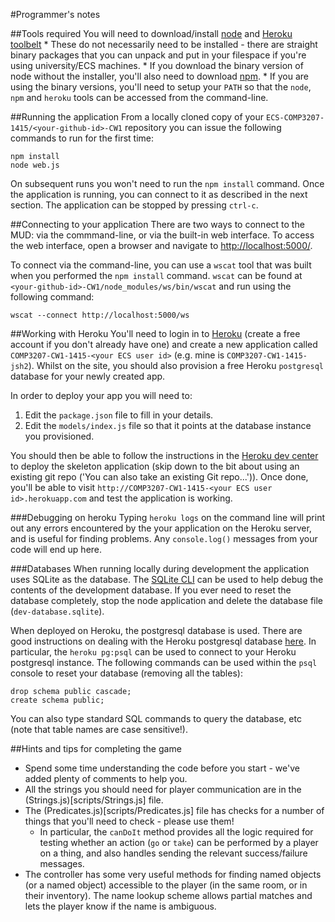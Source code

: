 #Programmer's notes

##Tools required
You will need to download/install [node](http://nodejs.org/download/) and [Heroku toolbelt](http://toolbelt.heroku.com/)
	* These do not necessarily need to be installed - there are straight binary packages that you can unpack and put in your filespace if you're using university/ECS machines.
	* If you download the binary version of node without the installer, you'll also need to download [npm](https://www.npmjs.org/doc/README.html).
	* If you are using the binary versions, you'll need to setup your `PATH` so that the `node`, `npm` and `heroku` tools can be accessed from the command-line.

##Running the application
From a locally cloned copy of your `ECS-COMP3207-1415/<your-github-id>-CW1` repository you can issue the following commands to run for the first time:

	npm install
	node web.js

On subsequent runs you won't need to run the `npm install` command. Once the application is running, you can connect to it as described in the next section. The application can be stopped by pressing `ctrl-c`.

##Connecting to your application
There are two ways to connect to the MUD: via the commmand-line, or via the built-in web interface. To access the web interface, open a browser and navigate to [http://localhost:5000/](http://localhost:5000/). 

To connect via the command-line, you can use a `wscat` tool that was built when you performed the `npm install` command. `wscat` can be found at `<your-github-id>-CW1/node_modules/ws/bin/wscat` and run using the following command:

	wscat --connect http://localhost:5000/ws

##Working with Heroku
You'll need to login in to [Heroku](http://www.heroku.com) (create a free account if you don't already have one) and create a new application called `COMP3207-CW1-1415-<your ECS user id>` (e.g. mine is `COMP3207-CW1-1415-jsh2`).
Whilst on the site, you should also provision a free Heroku `postgresql` database for your newly created app.

In order to deploy your app you will need to:
1. Edit the `package.json` file to fill in your details.
2. Edit the `models/index.js` file so that it points at the database instance you provisioned.

You should then be able to follow the instructions in the [Heroku dev center](https://devcenter.heroku.com/articles/git) to deploy the skeleton application (skip down to the bit about using an existing git repo ('You can also take an existing Git repo...')). Once done, you'll be able to visit `http://COMP3207-CW1-1415-<your ECS user id>.herokuapp.com` and test the application is working.

###Debugging on heroku
Typing `heroku logs` on the command line  will print out any errors encountered by the your application on the Heroku server, and is useful for finding problems. Any `console.log()` messages from your code will end up here.

###Databases
When running locally during development the application uses SQLite as the database. The [SQLite CLI](http://www.sqlite.org/cli.html) can be used to help debug the contents of the development database. If you ever need to reset the database completely, stop the node application and delete the database file (`dev-database.sqlite`).

When deployed on Heroku, the postgresql database is used. There are good instructions on dealing with the Heroku postgresql database [here](https://devcenter.heroku.com/articles/heroku-postgresql). In particular, the `heroku pg:psql` can be used to connect to your Heroku postgresql instance. The following commands can be used within the `psql` console to reset your database (removing all the tables):

	drop schema public cascade;
	create schema public;

You can also type standard SQL commands to query the database, etc (note that table names are case sensitive!).

##Hints and tips for completing the game

* Spend some time understanding the code before you start - we've added plenty of comments to help you.
* All the strings you should need for player communication are in the (Strings.js)[scripts/Strings.js] file.
* The (Predicates.js)[scripts/Predicates.js] file has checks for a number of things that you'll need to check - please use them!
	- In particular, the `canDoIt` method provides all the logic required for testing whether an action (`go` or `take`) can be performed by a player on a thing, and also handles sending the relevant success/failure messages.
* The controller has some very useful methods for finding named objects (or a named object) accessible to the player (in the same room, or in their inventory). The name lookup scheme allows partial matches and lets the player know if the name is ambiguous.

